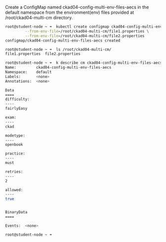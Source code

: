 Create a ConfigMap named ckad04-config-multi-env-files-aecs in the default namespace from the environment(env) files provided at /root/ckad04-multi-cm directory.

```bash
root@student-node ~ ➜  kubectl create configmap ckad04-config-multi-env-files-aecs \
         --from-env-file=/root/ckad04-multi-cm/file1.properties \
         --from-env-file=/root/ckad04-multi-cm/file2.properties
configmap/ckad04-config-multi-env-files-aecs created

root@student-node ~ ➜  ls /root/ckad04-multi-cm/
file1.properties  file2.properties

root@student-node ~ ➜  k describe cm ckad04-config-multi-env-files-aecs 
Name:         ckad04-config-multi-env-files-aecs
Namespace:    default
Labels:       <none>
Annotations:  <none>

Data
====
difficulty:
----
fairlyEasy

exam:
----
ckad

modetype:
----
openbook

practice:
----
must

retries:
----
2

allowed:
----
true


BinaryData
====

Events:  <none>

root@student-node ~ ➜  
```
